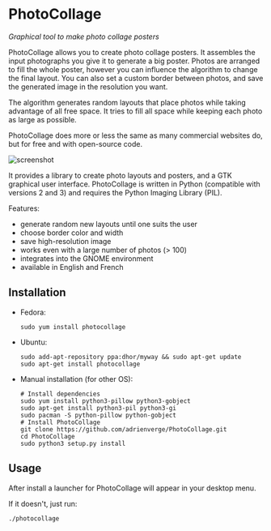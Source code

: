 PhotoCollage
============

*Graphical tool to make photo collage posters*

PhotoCollage allows you to create photo collage posters.  It assembles the
input photographs you give it to generate a big poster.  Photos are arranged
to fill the whole poster, however you can influence the algorithm to change the
final layout.  You can also set a custom border between photos, and save the
generated image in the resolution you want.

The algorithm generates random layouts that place photos while taking advantage
of all free space.  It tries to fill all space while keeping each photo as
large as possible.

PhotoCollage does more or less the same as many commercial websites do, but
for free and with open-source code.

![screenshot](https://github.com/adrienverge/PhotoCollage/raw/master/screenshots/photocollage-1.0-preview.png)

It provides a library to create photo layouts and posters, and a GTK graphical
user interface.  PhotoCollage is written in Python (compatible with versions 2
and 3) and requires the Python Imaging Library (PIL).

Features:
* generate random new layouts until one suits the user
* choose border color and width
* save high-resolution image
* works even with a large number of photos (> 100)
* integrates into the GNOME environment
* available in English and French

Installation
------------

* Fedora:
  ```
  sudo yum install photocollage
  ```

* Ubuntu:
  ```
  sudo add-apt-repository ppa:dhor/myway && sudo apt-get update
  sudo apt-get install photocollage
  ```

* Manual installation (for other OS):
  ```
  # Install dependencies
  sudo yum install python3-pillow python3-gobject
  sudo apt-get install python3-pil python3-gi
  sudo pacman -S python-pillow python-gobject
  # Install PhotoCollage
  git clone https://github.com/adrienverge/PhotoCollage.git
  cd PhotoCollage
  sudo python3 setup.py install
  ```

Usage
-----

After install a launcher for PhotoCollage will appear in your desktop menu.

If it doesn't, just run:
```
./photocollage
```
